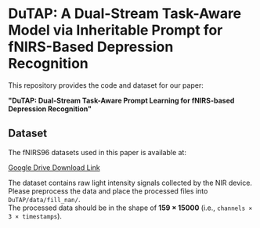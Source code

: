 # DuTAP: A Dual-Stream Task-Aware Model via Inheritable Prompt for fNIRS-Based Depression Recognition

This repository provides the code and dataset for our paper:

**"DuTAP: Dual-Stream Task-Aware Prompt Learning for fNIRS-based Depression Recognition"**

##  Dataset

The fNIRS96 datasets used in this paper is available at:

[Google Drive Download Link](https://drive.google.com/file/d/1WDcfG2IWhQ6TkDl8ropND9B7aM1eYCXG/view?usp=drive_link)

The dataset contains raw light intensity signals collected by the NIR device.  
Please preprocess the data and place the processed files into `DuTAP/data/fill_nan/`.  
The processed data should be in the shape of **159 × 15000** (i.e., `channels × 3 × timestamps`).
